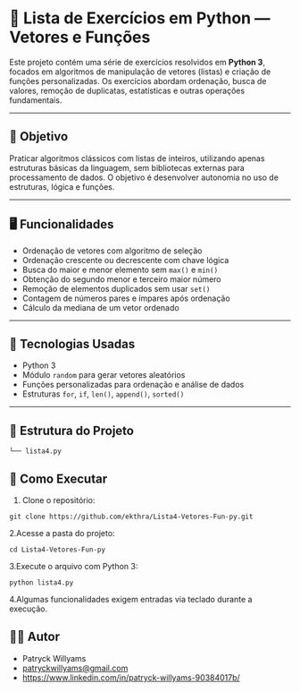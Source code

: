 # 🧮 Lista de Exercícios em Python — Vetores e Funções

Este projeto contém uma série de exercícios resolvidos em **Python 3**, focados em algoritmos de manipulação de vetores (listas) e criação de funções personalizadas. Os exercícios abordam ordenação, busca de valores, remoção de duplicatas, estatísticas e outras operações fundamentais.

---

## 🎯 Objetivo

Praticar algoritmos clássicos com listas de inteiros, utilizando apenas estruturas básicas da linguagem, sem bibliotecas externas para processamento de dados. O objetivo é desenvolver autonomia no uso de estruturas, lógica e funções.

---

## 🖥️ Funcionalidades

- Ordenação de vetores com algoritmo de seleção  
- Ordenação crescente ou decrescente com chave lógica  
- Busca do maior e menor elemento sem `max()` e `min()`  
- Obtenção do segundo menor e terceiro maior número  
- Remoção de elementos duplicados sem usar `set()`  
- Contagem de números pares e ímpares após ordenação  
- Cálculo da mediana de um vetor ordenado

---

## 🧱 Tecnologias Usadas

- Python 3  
- Módulo `random` para gerar vetores aleatórios  
- Funções personalizadas para ordenação e análise de dados  
- Estruturas `for`, `if`, `len()`, `append()`, `sorted()`

---

## 📂 Estrutura do Projeto

    └── lista4.py


## 🚀 Como Executar

  1. Clone o repositório:

    git clone https://github.com/ekthra/Lista4-Vetores-Fun-py.git

  2.Acesse a pasta do projeto:

    cd Lista4-Vetores-Fun-py

  3.Execute o arquivo com Python 3:

    python lista4.py

  4.Algumas funcionalidades exigem entradas via teclado durante a execução.

## 🙋‍♂️ Autor

  - Patryck Willyams
  - patryckwillyams@gmail.com
  - https://www.linkedin.com/in/patryck-willyams-90384017b/
